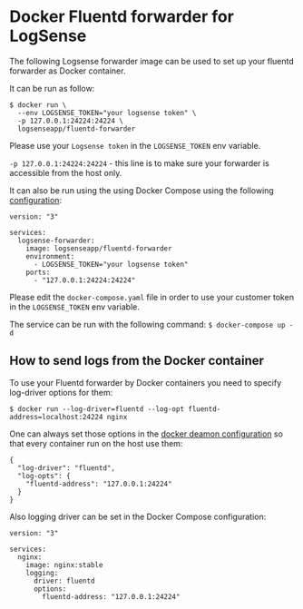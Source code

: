 # Docker Fluentd forwarder for LogSense

The following Logsense forwarder image can be used to set up your fluentd forwarder as Docker container.

It can be run as follow:
```
$ docker run \
  --env LOGSENSE_TOKEN="your logsense token" \
  -p 127.0.0.1:24224:24224 \
  logsenseapp/fluentd-forwarder
```

Please use your `Logsense token` in the `LOGSENSE_TOKEN` env variable.

`-p 127.0.0.1:24224:24224` - this line is to make sure your forwarder is accessible from the host only.

It can also be run using the using Docker Compose using the following [configuration](docker-compose.yaml):

```
version: "3"

services:
  logsense-forwarder:
    image: logsenseapp/fluentd-forwarder
    environment:
      - LOGSENSE_TOKEN="your logsense token"
    ports:
      - "127.0.0.1:24224:24224"
```

Please edit the `docker-compose.yaml` file in order to use your customer token in the `LOGSENSE_TOKEN` env variable.

The service can be run with the following command:
```$ docker-compose up -d```

## How to send logs from the Docker container

To use your Fluentd forwarder by Docker containers you need to specify log-driver options for them:

```$ docker run --log-driver=fluentd --log-opt fluentd-address=localhost:24224 nginx```

One can always set those options in the [docker deamon configuration](daemon.json) so that every container run on the host use them:

```
{
  "log-driver": "fluentd",
  "log-opts": {
    "fluentd-address": "127.0.0.1:24224"
  }
}
```

Also logging driver can be set in the Docker Compose configuration:
```
version: "3"

services:
  nginx:
    image: nginx:stable
    logging:
      driver: fluentd
      options:
        fluentd-address: "127.0.0.1:24224"
```
